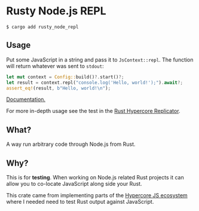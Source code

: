 # Rusty Node.js REPL

```
$ cargo add rusty_node_repl
```

## Usage

Put some JavaScript in a string and pass it to `JsContext::repl`. The function will return whatever was sent to `stdout`:

```rust
let mut context = Config::build()?.start()?;
let result = context.repl("console.log('Hello, world!');").await?;
assert_eq!(result, b"Hello, world!\n");
```

[Documentation.](https://docs.rs/rusty_nodejs_repl/latest/rusty_nodejs_repl/)

For more in-depth usage see the test in the [Rust Hypercore Replicator](https://github.com/cowlicks/replicator/tree/master/replicator/tests).

## What?

A way run arbitrary code through Node.js from Rust.

## Why?

This is for **testing**. When working on Node.js related Rust projects it can allow you to co-locate JavaScript along side your Rust.

This crate came from implementing parts of the [Hypercore JS ecosystem](https://docs.pears.com/building-blocks/hypercore) where I needed need to test Rust output against JavaScript.
